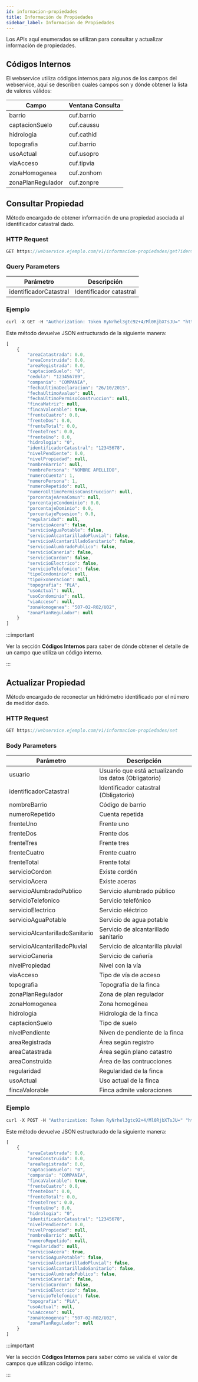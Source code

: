 ```yaml
---
id: informacion-propiedades
title: Información de Propiedades
sidebar_label: Información de Propiedades
---
```


Los APIs aquí enumerados se utilizan para consultar y actualizar información de propiedades.

## Códigos Internos

El webservice utiliza códigos internos para algunos de los campos del webservice, aquí se describen cuales campos son y dónde obtener la lista de valores válidos:

| Campo | Ventana Consulta |
| ---- | ---- |
| barrio | cuf.barrio |
| captacionSuelo | cuf.caussu |
| hidrologia | cuf.cathid |
| topografia | cuf.barrio |
| usoActual | cuf.usopro |
| viaAcceso | cuf.tipvia |
| zonaHomogenea | cuf.zonhom |
| zonaPlanRegulador | cuf.zonpre |

## Consultar Propiedad

Método encargado de obtener información de una propiedad asociada al identificador catastral dado.

### HTTP Request

```javascript
GET https://webservice.ejemplo.com/v1/informacion-propiedades/get?identificadorCatastral=<IDENTIFICADOR>
```

### Query Parameters

| Parámetro              | Descripción             |
| ---------------------- | ----------------------- |
| identificadorCatastral | Identificador catastral |

### Ejemplo

```javascript
curl -X GET -H "Authorization: Token RyNrhel3gtc92+4/Ml0RjbXTsJU=" "https://webservice.ejemplo.com/v1/informacion-propiedades/get?identificadorCatastral=12345678"
```

Este método devuelve JSON estructurado de la siguiente manera:

```javascript
[
    {
        "areaCatastrada": 0.0,
        "areaConstruida": 0.0,
        "areaRegistrada": 0.0,
        "captacionSuelo": "0",
        "cedula": "123456789",
        "compania": "COMPANIA",
        "fechaUltimaDeclaracion": "26/10/2015",
        "fechaUltimoAvaluo": null,
        "fechaUltimoPermisoConstruccion": null,
        "fincaMatriz": null,
        "fincaValorable": true,
        "frenteCuatro": 0.0,
        "frenteDos": 0.0,
        "frenteTotal": 0.0,
        "frenteTres": 0.0,
        "frenteUno": 0.0,
        "hidrologia": "0",
        "identificadorCatastral": "12345678",
        "nivelPendiente": 0.0,
        "nivelPropiedad": null,
        "nombreBarrio": null,
        "nombrePersona": "NOMBRE APELLIDO",
        "numeroCuenta": 1,
        "numeroPersona": 1,
        "numeroRepetido": null,
        "numeroUltimoPermisoConstruccion": null,
        "porcentajeAreaComun": null,
        "porcentajeCondominio": 0.0,
        "porcentajeDominio": 0.0,
        "porcentajePosesion": 0.0,
        "regularidad": null,
        "servicioAcera": false,
        "servicioAguaPotable": false,
        "servicioAlcantarilladoPluvial": false,
        "servicioAlcantarilladoSanitario": false,
        "servicioAlumbradoPublico": false,
        "servicioCaneria": false,
        "servicioCordon": false,
        "servicioElectrico": false,
        "servicioTelefonico": false,
        "tipoCondominio": null,
        "tipoExoneracion": null,
        "topografia": "PLA",
        "usoActual": null,
        "usoCondominio": null,
        "viaAcceso": null,
        "zonaHomogenea": "507-02-R02/U02",
        "zonaPlanRegulador": null
    }
]
```

:::important

Ver la sección **Códigos Internos** para saber de dónde obtener el detalle de un campo que utiliza un código interno.

:::

## Actualizar Propiedad

Método encargado de reconectar un hidrómetro identificado por el número de medidor dado.

### HTTP Request

```javascript
GET https://webservice.ejemplo.com/v1/informacion-propiedades/set
```

### Body Parameters

| Parámetro | Descripción |
| --------- | ----------- |
| usuario | Usuario que está actualizando los datos (Obligatorio) |
| identificadorCatastral | Identificador catastral (Obligatorio) |
| nombreBarrio | Código de barrio |
| numeroRepetido | Cuenta repetida |
| frenteUno | Frente uno |
| frenteDos | Frente dos |
| frenteTres | Frente tres |
| frenteCuatro | Frente cuatro |
| frenteTotal | Frente total |
| servicioCordon | Existe cordón |
| servicioAcera | Existe aceras |
| servicioAlumbradoPublico | Servicio alumbrado público |
| servicioTelefonico | Servicio telefónico |
| servicioElectrico | Servicio eléctrico  |
| servicioAguaPotable | Servicio de agua potable |
| servicioAlcantarilladoSanitario | Servicio de alcantarillado sanitario |
| servicioAlcantarilladoPluvial | Servicio de alcantarilla pluvial |
| servicioCaneria | Servicio de cañería |
| nivelPropiedad | Nivel con la vía |
| viaAcceso | Tipo de vía de acceso |
| topografia | Topografía de la finca |
| zonaPlanRegulador | Zona de plan regulador |
| zonaHomogenea | Zona homogénea |
| hidrologia | Hidrología de la finca |
| captacionSuelo | Tipo de suelo |
| nivelPendiente | Niven de pendiente de la finca |
| areaRegistrada | Área según registro |
| areaCatastrada | Área según plano catastro |
| areaConstruida | Área de las contrucciones |
| regularidad | Regularidad de la finca |
| usoActual | Uso actual de la finca |
| fincaValorable | Finca admite valoraciones |

### Ejemplo

```javascript
curl -X POST -H "Authorization: Token RyNrhel3gtc92+4/Ml0RjbXTsJU=" "https://webservice.ejemplo.com/v1/informacion-propiedades/set" -d '{"usuario":"us_18018", "identificadorCatastral": "12345678","servicioAcera":true}'
```

Este método devuelve JSON estructurado de la siguiente manera:

```javascript
[
    {
        "areaCatastrada": 0.0,
        "areaConstruida": 0.0,
        "areaRegistrada": 0.0,
        "captacionSuelo": "0",
        "compania": "COMPANIA",
        "fincaValorable": true,
        "frenteCuatro": 0.0,
        "frenteDos": 0.0,
        "frenteTotal": 0.0,
        "frenteTres": 0.0,
        "frenteUno": 0.0,
        "hidrologia": "0",
        "identificadorCatastral": "12345678",
        "nivelPendiente": 0.0,
        "nivelPropiedad": null,
        "nombreBarrio": null,
        "numeroRepetido": null,
        "regularidad": null,
        "servicioAcera": true,
        "servicioAguaPotable": false,
        "servicioAlcantarilladoPluvial": false,
        "servicioAlcantarilladoSanitario": false,
        "servicioAlumbradoPublico": false,
        "servicioCaneria": false,
        "servicioCordon": false,
        "servicioElectrico": false,
        "servicioTelefonico": false,
        "topografia": "PLA",
        "usoActual": null,
        "viaAcceso": null,
        "zonaHomogenea": "507-02-R02/U02",
        "zonaPlanRegulador": null
    }
]
```

:::important

Ver la sección **Códigos Internos** para saber cómo se valida el valor de campos que utilizan código interno.

:::
